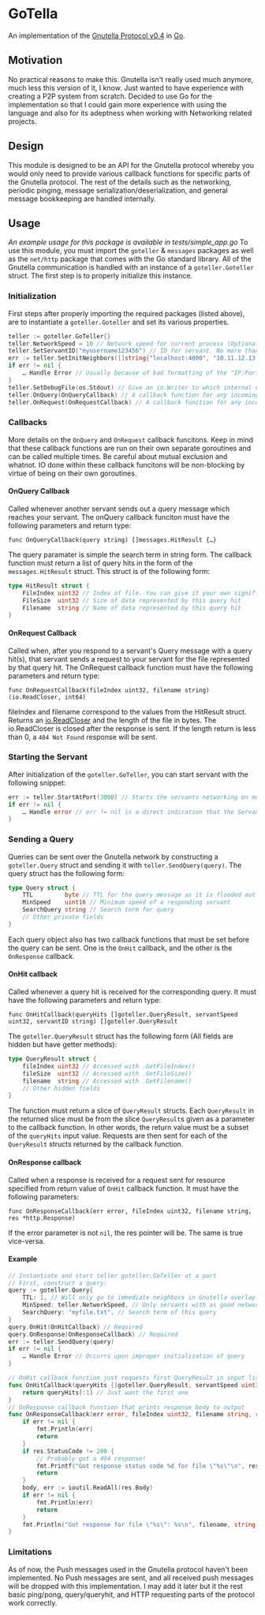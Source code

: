 # GoTella

An implementation of the [Gnutella Protocol v0.4](http://courses.cs.washington.edu/courses/cse522/05au/gnutella_protocol_0.4.pdf) in [Go](http://golang.org/).

## Motivation
No practical reasons to make this. Gnutella isn't really used much anymore, much less this version of it, I know. Just wanted to have experience with creating a P2P system from scratch. Decided to use Go for the implementation so that I could gain more experience with using the language and also for its adeptness when working with Networking related projects.

## Design
This module is designed to be an API for the Gnutella protocol whereby you would only need to provide various callback functions for specific parts of the Gnutella protocol. The rest of the details such as the networking, periodic pinging, message serialization/deserialization, and general message bookkeeping are handled internally.

## Usage
*An example usage for this package is available in tests/simple_app.go*
To use this module, you must import the `goteller` & `messages` packages as well as the `net/http` package that comes with the Go standard library. All of the Gnutella communication is handled with an instance of a `goteller.Goteller` struct. The first step is to properly initialize this instance.

### Initialization
First steps after properly importing the required packages (listed above), are to instantiate a `goteller.Goteller` and set its various properties.

```go
teller := goteller.GoTeller{}
teller.NetworkSpeed = 10 // Network speed for current process (Optional)
teller.SetServantID("myusername123456") // ID for servant. No more than 16 characters. Will be truncated to 16 characters if exceeds. (Required)
err := teller.SetInitNeighbors([]string{"localhost:4000", "10.11.12.13:4000"}) // Array of strings containing IP:Port addresses of other known servants. Can use "localhost:<Port>" if you know other servant is on the same machine. (Required)
if err != nil {
    … Handle Error // Usually because of bad formatting of the "IP:Port" strings
}
teller.SetDebugFile(os.Stdout) // Give an io.Writer to which internal error messages can be written to. Use os.Stdout to just write to stdout (Optional)
teller.OnQuery(OnQueryCallback) // A callback function for any incoming queries to this servant (Required)
teller.OnRequest(OnRequestCallback) // A callback function for any incoming HTTP Requests for resources at this node. Requests will be for resources returned as query hits on OnQuery callback. (Required) 
```

### Callbacks

More details on the `OnQuery` and `OnRequest` callback funcitons. Keep in mind that these callback functions are run on their own separate goroutines and can be called multiple times. Be careful about mutual exclusion and whatnot. IO done within these callback funcitons will be non-blocking by virtue of being on their own goroutines.

#### OnQuery Callback
Called whenever another servant sends out a query message which reaches your servant.
The onQuery callback funciton must have the following parameters and return type:

`func OnQueryCallback(query string) []messages.HitResult {…}`

The query paramater is simple the search term in string form. The callback function must return a list of query hits in the form of the `messages.HitResult` struct. This struct is of the following form:

```go
type HitResult struct {
    FileIndex uint32 // Index of file. You can give it your own significance (Index in an array?). Otherwise can just leave as 0.
    FileSize  uint32 // Size of data represented by this query hit
    Filename  string // Name of data represented by this query hit
}
```

#### OnRequest Callback
Called when, after you respond to a servant's Query message with a query hit(s), that servant sends a request to your servant for the file represented by that query hit.
The OnRequest callback function must have the following parameters and return type:

`func OnRequestCallback(fileIndex uint32, filename string) (io.ReadCloser, int64)`

fileIndex and filename correspond to the values from the HitResult struct. Returns an [io.ReadCloser](http://golang.org/pkg/io/#ReadCloser) and the length of the file in bytes. The io.ReadCloser is closed after the response is sent. If the length return is less than 0, a `404 Not Found` response will be sent.

### Starting the Servant
After initialization of the `goteller.GoTeller`, you can start servant with the following snippet:

```go
err := teller.StartAtPort(3000) // Starts the servants networking on multiple goroutines. Will not start for multiple reasons (Improper initialization, bad port number).
if err != nil {
    … Handle error // err != nil is a direct indication that the Servant cannot start
}
```

### Sending a Query
Queries can be sent over the Gnutella network by constructing a `goteller.Query` struct and sending it with `teller.SendQuery(query)`. The query struct has the following form:

```go
type Query struct {
    TTL         byte // TTL for the query message as it is flooded out over the Gnutella network
    MinSpeed    uint16 // Minimum speed of a responding servant 
    SearchQuery string // Search term for query
    // Other private fields
}
```

Each query object also has two callback functions that must be set before the query can be sent. One is the `OnHit` callback, and the other is the `OnResponse` callback.

#### OnHit callback
Called whenever a query hit is received for the corresponding query. It must have the following parameters and return type:

`func OnHitCallback(queryHits []goteller.QueryResult, servantSpeed uint32, servantID string) []goteller.QueryResult`

The `goteller.QueryResult` struct has the following form (All fields are hidden but have getter methods):

```go
type QueryResult struct {
    fileIndex uint32 // Accessed with .GetFileIndex()
    fileSize  uint32 // Accessed with .GetFileSize()
    filename  string // Accessed with .GetFilename()
    // Other hidden fields
}
```

The function must return a slice of `QueryResult` structs. Each `QueryResult` in the returned slice must be from the slice `QueryResult`s given as a parameter to the callback function. In other words, the return value must be a subset of the `queryHits` input value. Requests are then sent for each of the `QueryResult` structs returned by the callback function.

#### OnResponse callback
Called when a response is received for a request sent for resource specified from return value of `OnHit` callback function. It must have the following parameters:

`func OnResponseCallback(err error, fileIndex uint32, filename string, res *http.Response)`

If the error parameter is not `nil`, the res pointer will be. The same is true vice-versa.

#### Example

```go
// Instantiate and start teller goteller.GoTeller at a port
// First, construct a query:
query := goteller.Query{
    TTL: 1, // Will only go to immediate neighbors in Gnutella overlay. Must be greater than 0.
    MinSpeed: teller.NetworkSpeed, // Only servants with as good network speed as me should respond
    SearchQuery: "myfile.txt", // Search term of this query
}
query.OnHit(OnHitCallback) // Required
query.OnResponse(OnResponseCallback) // Required
err := teller.SendQuery(query)
if err != nil {
    … Handle Error // Occurrs upon improper initialization of query
}

// OnHit callback function just requests first QueryResult in input list of results
func OnHitCallback(queryHits []goteller.QueryResult, servantSpeed uint32, servantID string) []goteller.QueryResult {
    return queryHits[:1] // Just want the first one
}
// OnResponse callback function that prints response body to output
func OnResponseCallback(err error, fileIndex uint32, filename string, res *http.Response) {
    if err != nil {
	    fmt.Println(err)
	    return
    }
    if res.StatusCode != 200 {
	    // Probably got a 404 response!
	    fmt.Printf("Got response status code %d for file \"%s\"\n", res.Status, filename)
	    return
    }
    body, err := ioutil.ReadAll(res.Body)
    if err != nil {
	    fmt.Println(err)
	    return
    }
    fmt.Println("Got response for file \"%s\": %s\n", filename, string(body))
}
```

### Limitations
As of now, the Push messages used in the Gnutella protocol haven't been implemented. No Push messages are sent, and all received push messages will be dropped with this implementation. I may add it later but it the rest basic ping/pong, query/queryhit, and HTTP requesting parts of the protocol work correctly.

